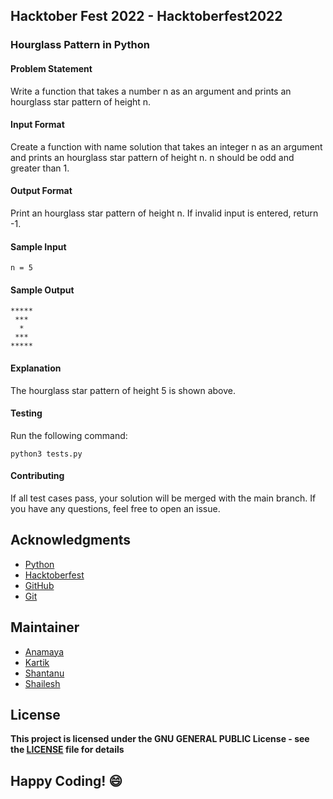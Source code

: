 ## Hacktober Fest 2022 - Hacktoberfest2022

### Hourglass Pattern in Python

#### Problem Statement
Write a function that takes a number n as an argument and prints an hourglass star pattern of height n.

#### Input Format
Create a function with name solution that takes an integer n as an argument and prints an hourglass star pattern of height n. n should be odd and greater than 1.

#### Output Format
Print an hourglass star pattern of height n. If invalid input is entered, return -1.

#### Sample Input
```
n = 5
```

#### Sample Output
```
*****
 ***
  *
 ***
*****
```

#### Explanation
The hourglass star pattern of height 5 is shown above.

#### Testing
Run the following command:
```
python3 tests.py
```
#### Contributing
If all test cases pass, your solution will be merged with the main branch. If you have any questions, feel free to open an issue.

## Acknowledgments
- [Python](https://www.python.org/)
- [Hacktoberfest](https://hacktoberfest.digitalocean.com/)
- [GitHub](https://github.com)
- [Git](https://git-scm.com/)

## Maintainer
- [Anamaya](https://www.linkedin.com/in/anamaya1729/)
- [Kartik](https://github.com/kartik007007)
- [Shantanu](https://github.com/neutralWire)
- [Shailesh](https://github.com/ShaileshKumar007)

## License
**This project is licensed under the GNU GENERAL PUBLIC License - see the [LICENSE](../../LICENSE) file for details**

## Happy Coding! :smile:
